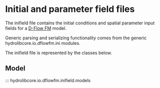 # Initial and parameter field files
The inifield file contains the initial conditions and spatial parameter input fields
for a [D-Flow FM](glossary.md#d-flow-fm) model.

Generic parsing and serializing functionality comes from the generic hydrolibcore.io.dflowfm.ini modules.

The inifield file is represented by the classes below.

## Model
::: hydrolibcore.io.dflowfm.inifield.models
